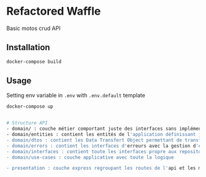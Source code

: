 # Refactored Waffle

Basic motos crud API

## Installation

```bash
docker-compose build
```

## Usage

Setting env variable in `.env` with `.env.default` template

```bash
docker-compose up


# Structure API
- domain/ : couche métier comportant juste des interfaces sans implémentation logique : ne résout aucun problème et donc peut être deplacé sur un autre projet
- domain/entities : contient les entités de l'application définissant juste les données de base
- domain/dtos : contient les Data Transfert Object permettant de transferer d'une couche à l'autre
- domain/errors : contient les interfaces d'erreurs avec la gestion d'exception
- domain/interfaces : contient toute les interfaces propre aux repositories et uses cases
- domain/use-cases : couche applicative avec toute la logique

- presentation : couche express regroupant les routes de l'api et les middlewares


```
